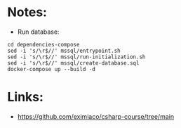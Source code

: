 # Notes:

- Run database:

```
cd dependencies-compose
sed -i 's/\r$//' mssql/entrypoint.sh
sed -i 's/\r$//' mssql/run-initialization.sh
sed -i 's/\r$//' mssql/create-database.sql
docker-compose up --build -d
```

# Links:

- https://github.com/eximiaco/csharp-course/tree/main
